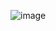 ![image](https://github.com/xautik/Responsive-Contact-Form/assets/106868727/a49b43a2-955b-4b80-9983-7bec6c340a4a)
